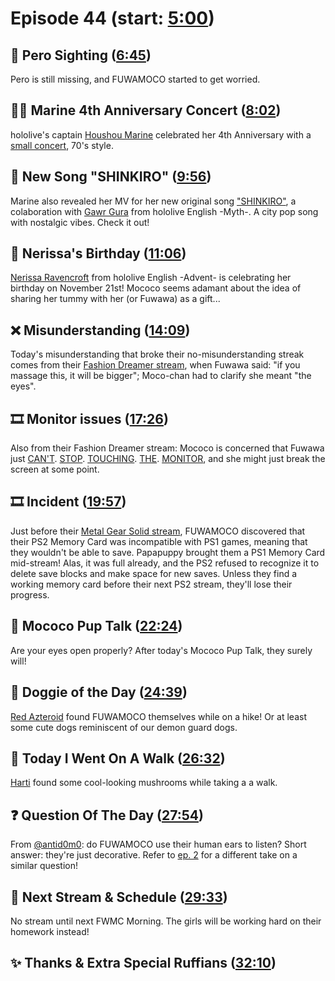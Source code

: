 # Episode 44 (start: [5:00](https://youtu.be/SFB8O55DTNw?t=5m00s))

## 👀 Pero Sighting ([6:45](https://youtu.be/SFB8O55DTNw?t=6m45s))

Pero is still missing, and FUWAMOCO started to get worried.

## 🏴‍☠️ Marine 4th Anniversary Concert ([8:02](https://youtu.be/SFB8O55DTNw?t=8m02s))

hololive's captain [Houshou Marine](https://www.youtube.com/@HoushouMarine) celebrated her 4th Anniversary with a [small concert](https://youtu.be/Nuy3XE8vjgc), 70's style.

## 🎤 New Song "SHINKIRO" ([9:56](https://youtu.be/SFB8O55DTNw?t=9m56s))

Marine also revealed her MV for her new original song ["SHINKIRO"](https://youtu.be/9ehwhQJ50gs), a colaboration with [Gawr Gura](https://www.youtube.com/@GawrGura) from hololive English -Myth-. A city pop song with nostalgic vibes. Check it out!

## 🎂 Nerissa's Birthday ([11:06](https://youtu.be/SFB8O55DTNw?t=11m06s))

[Nerissa Ravencroft](https://www.youtube.com/@NerissaRavencroft) from hololive English -Advent- is celebrating her birthday on November 21st! Mococo seems adamant about the idea of sharing her tummy with her (or Fuwawa) as a gift...

## ❌ Misunderstanding ([14:09](https://youtu.be/SFB8O55DTNw?t=14m09s))

Today's misunderstanding that broke their no-misunderstanding streak comes from their [Fashion Dreamer stream](https://youtu.be/IkKoOPXcI8Q?t=1293), when Fuwawa said: "if you massage this, it will be bigger"; Moco-chan had to clarify she meant "the eyes".

## 🎞️ Monitor issues ([17:26](https://youtu.be/SFB8O55DTNw?t=17m26s))

Also from their Fashion Dreamer stream: Mococo is concerned that Fuwawa just [CAN'T](https://youtu.be/IkKoOPXcI8Q?t=3830s). [STOP](https://youtu.be/IkKoOPXcI8Q?t=4704). [TOUCHING](https://youtu.be/IkKoOPXcI8Q?t=7800). [THE](https://youtu.be/IkKoOPXcI8Q?t=10360). [MONITOR](https://youtu.be/IkKoOPXcI8Q?t=10568), and she might just break the screen at some point.

## 🎞️ Incident ([19:57](https://youtu.be/SFB8O55DTNw?t=19m57s))

Just before their [Metal Gear Solid stream](https://youtu.be/KarLzbs9N5Y), FUWAMOCO discovered that their PS2 Memory Card was incompatible with PS1 games, meaning that they wouldn't be able to save. Papapuppy brought them a PS1 Memory Card mid-stream! Alas, it was full already, and the PS2 refused to recognize it to delete save blocks and make space for new saves. Unless they find a working memory card before their next PS2 stream, they'll lose their progress.

## 📣 Mococo Pup Talk ([22:24](https://youtu.be/SFB8O55DTNw?t=22m24s))

Are your eyes open properly? After today's Mococo Pup Talk, they surely will!

## 🐶 Doggie of the Day ([24:39](https://youtu.be/SFB8O55DTNw?t=24m39s))

[Red Azteroid](https://twitter.com/RAzteroid/status/1723968530675278240) found FUWAMOCO themselves while on a hike! Or at least some cute dogs reminiscent of our demon guard dogs.

## 🚶 Today I Went On A Walk ([26:32](https://youtu.be/SFB8O55DTNw?t=26m32s))

[Harti](https://twitter.com/xalandr/status/1724061708921016711) found some cool-looking mushrooms while taking a a walk.

## ❓ Question Of The Day ([27:54](https://youtu.be/SFB8O55DTNw?t=27m54s))

From [@antid0m0](https://twitter.com/antid0m0/status/1724274238029275229): do FUWAMOCO use their human ears to listen? Short answer: they're just decorative. Refer to [ep. 2](https://youtu.be/YILB_0QF-uI?t=1573) for a different take on a similar question!

## 📅 Next Stream & Schedule ([29:33](https://youtu.be/SFB8O55DTNw?t=29m33s))

No stream until next FWMC Morning. The girls will be working hard on their homework instead!

## ✨ Thanks & Extra Special Ruffians ([32:10](https://youtu.be/SFB8O55DTNw?t=32m10s))
